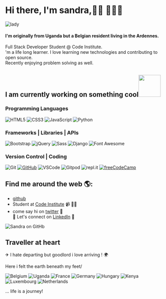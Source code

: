 # Hi there, I'm sandra,👋🏾 👩🏾‍💻
![lady](https://th.bing.com/th/id/OIP.Qsv9uy-HgdSJH3BXxgI5yAHaI8?w=206&h=249&c=7&o=5&dpr=1.25&pid=1.7)<br>

#### I'm originally from Uganda but a Belgian resident living in the Ardennes.<br>
Full Stack Developer Student @ Code Institute.<br>
'm a life long learner.
I love learning new technologies and contributing to open source.<br>
Recently enjoying problem solving as well.

I am currently working on something cool<img src="https://camo.githubusercontent.com/b0fa06ee100360ae8811a115c133de7848891e3b/68747470733a2f2f6769746875622e6769746875626173736574732e636f6d2f696d616765732f6d6f6e612d776869737065722e676966" width="70" height="70" />
---

### Programming Languages

![HTML5](https://img.shields.io/badge/HTML5%20-%23E34F26.svg?&style=for-the-badge&logo=HTML5&logoColor=FFFFFF)
![CSS3](https://img.shields.io/badge/CSS3%20-%231572B6.svg?&style=for-the-badge&logo=CSS3&logoColor=FFFFFF)
![JavaScript](https://img.shields.io/badge/JavaScript%20-%23323330.svg?&style=for-the-badge&logo=JavaScript&logoColor=F1BE32)
![Python](https://img.shields.io/badge/Python%20-%23004D7A.svg?&style=for-the-badge&logo=python&logoColor=ffdf76)


### Frameworks | Libraries | APIs
![Bootstrap](https://img.shields.io/badge/Bootstrap%20-%23563D7C.svg?&style=for-the-badge&logo=Bootstrap&logoColor=FFFFFF)
![jQuery](https://img.shields.io/badge/jQuery%20-%231E2E3B.svg?&style=for-the-badge&logo=jQuery&logoColor=21ACE2)
![Sass](https://img.shields.io/badge/Sass%20-%23CC6699.svg?&style=for-the-badge&logo=Sass&logoColor=FFFFFF)
![Django](https://img.shields.io/badge/Django%20-%23092E20.svg?&style=for-the-badge&logo=Django&logoColor=FFFFFF)
![Font Awesome](https://img.shields.io/badge/Font%20Awesome%20-%23339AF0.svg?&style=for-the-badge&logo=Font%20Awesome&logoColor=FFFFFF)

### Version Control | Coding

![Git](https://img.shields.io/badge/Git%20-%23302F2F.svg?&style=for-the-badge&logo=Git&logoColor=F05032)
[![GitHub](https://img.shields.io/badge/GitHub%20-%23181717.svg?&style=for-the-badge&logo=GitHub&logoColor=FFFFFF)](https://github.com/Atinos3)
![VSCode](https://img.shields.io/badge/VSCode%20-%232B2B30.svg?&style=for-the-badge&logo=Visual%20Studio%20Code&logoColor=007ACC)
![Gitpod](https://img.shields.io/badge/Gitpod%20-%231D1D1D.svg?&style=for-the-badge&logo=Gitpod&logoColor=FFFFFFF)
![repl.it](https://img.shields.io/badge/repl.it%20-%23101B30.svg?&style=for-the-badge&logo=repl.it&logoColor=93969C)
[![freeCodeCamp](https://img.shields.io/badge/freeCodeCamp%20-%2300471b.svg?&style=for-the-badge&logo=freeCodeCamp&logoColor=F1BE32)](https://www.freecodecamp.org/atinos31)



## Find me around the web 🌎:
- <a href="https://github.com/Atinos31"> github</a>
- Student at <a href="https://codeinstitute.net/">Code Institute</a> 📹 ✍🏾<br>
- come say  hi on  <a href="https://twitter.com/atinos31"> twitter</a> 🏓<br>
:handshake: Let's connect on <a href="https://www.linkedin.com/in/sandra-atino-459a231a9/">LinkedIn</a> 💼 

![Sandra on GitHb](https://github-readme-stats.vercel.app/api?username=atinos31)




## Traveller at heart

✈ I hate departing but goodlord i love arriving ! 🌍

Here i felt the earth beneath my feet/

![Belgium](https://www.countryflags.io/be/flat/32.png)
![Uganda](https://www.countryflags.io/ug/flat/32.png)
![France](https://www.countryflags.io/fr/flat/32.png)
![Germany](https://www.countryflags.io/de/flat/32.png)
![Hungary](https://www.countryflags.io/hu/flat/32.png)
![Kenya](https://www.countryflags.io/ke/flat/32.png)
![Luxembourg](https://www.countryflags.io/lu/flat/32.png)
![Netherlands](https://www.countryflags.io/nl/flat/32.png)

... life is a journey!
